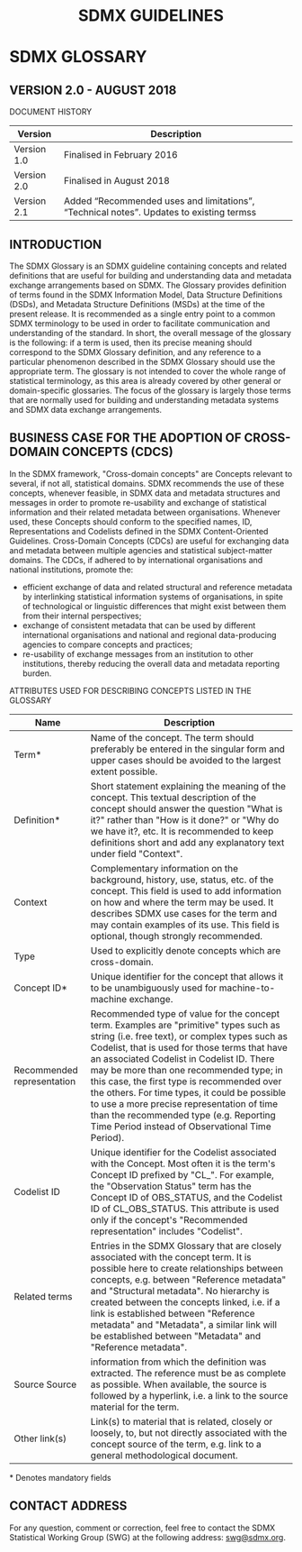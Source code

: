<center> <h1> SDMX GUIDELINES </h1> </center>

# SDMX GLOSSARY 
## VERSION 2.0 - AUGUST 2018

DOCUMENT HISTORY

|Version|Description|
|---|---|
|Version 1.0	|Finalised in February 2016|
|Version 2.0	|Finalised in August 2018|
|Version 2.1	|Added “Recommended uses and limitations”, “Technical notes”. Updates to existing termss|


## INTRODUCTION
The SDMX Glossary is an SDMX guideline containing concepts and related definitions that are useful for building and understanding data and metadata exchange arrangements based on SDMX. The Glossary provides definition of terms found in the SDMX Information Model, Data Structure Definitions  (DSDs), and Metadata Structure Definitions (MSDs) at the time of the present release. It is recommended as a single entry point to a common SDMX terminology to be used in order to facilitate communication and understanding of the standard.
In short, the overall message of the glossary is the following: if a term is used, then its precise meaning should correspond to the SDMX Glossary definition, and any reference to a particular phenomenon described in the SDMX Glossary should use the appropriate term.
The glossary is not intended to cover the whole range of statistical terminology, as this area is already covered by other general or domain-specific glossaries. The focus of the glossary is largely those terms that are normally used for building and understanding metadata systems and SDMX data exchange arrangements.

## BUSINESS CASE FOR THE ADOPTION OF CROSS-DOMAIN CONCEPTS (CDCS)
In the SDMX framework, "Cross-domain concepts" are Concepts relevant to several, if not all, statistical domains. SDMX recommends the use of these concepts, whenever feasible, in SDMX data and metadata structures and messages in order to promote re-usability and exchange of statistical information and their related metadata between organisations. Whenever used, these Concepts should conform to the specified names, ID, Representations and Codelists defined in the SDMX Content-Oriented Guidelines.
Cross-Domain Concepts (CDCs) are useful for exchanging data and metadata between multiple agencies and statistical subject-matter domains.
The CDCs, if adhered to by international organisations and national institutions, promote the:
- efficient exchange of data and related structural and reference metadata by interlinking statistical information systems of organisations, in spite of technological or linguistic differences that might exist between them from their internal perspectives;
- exchange of consistent metadata that can be used by different international organisations and national and regional data-producing agencies to compare concepts and practices; 
- re-usability of exchange messages from an institution to other institutions, thereby reducing the overall data and metadata reporting burden.

ATTRIBUTES USED FOR DESCRIBING CONCEPTS LISTED IN THE GLOSSARY

|Name|Description|
|---|---|
|Term*	|Name of the concept. The term should preferably be entered in the singular form and upper cases should be avoided to the largest extent possible.|
|Definition*	|Short statement explaining the meaning of the concept. This textual description of the concept should answer the question "What is it?" rather than "How is it done?" or "Why do we have it?, etc. It is recommended to keep definitions short and add any explanatory text under field "Context".|
|Context	|Complementary information on the background, history, use, status, etc. of the concept. This field is used to add information on how and where the term may be used. It describes SDMX use cases for the term and may contain examples of its use. This field is optional, though strongly recommended.|
|Type	|Used to explicitly denote concepts which are cross-domain.|
|Concept ID*	|Unique identifier for the concept that allows it to be unambiguously used for machine-to-machine exchange.|
|Recommended representation	|Recommended type of value for the concept term. Examples are "primitive" types such as string (i.e. free text), or complex types such as Codelist, that is used for those terms that have an associated Codelist in Codelist ID. There may be more than one recommended type; in this case, the first type is recommended over the others. For time types, it could be possible to use a more precise representation of time than the recommended type (e.g. Reporting Time Period instead of Observational Time Period). |
|Codelist ID	|Unique identifier for the Codelist associated with the Concept. Most often it is the term's Concept ID prefixed by "CL_". For example, the "Observation Status" term has the Concept ID of OBS_STATUS, and the Codelist ID of CL_OBS_STATUS. This attribute is used only if the concept's "Recommended representation" includes "Codelist".|
|Related terms	|Entries in the SDMX Glossary that are closely associated with the concept term. It is possible here to create relationships between concepts, e.g. between "Reference metadata" and "Structural metadata". No hierarchy is created between the concepts linked, i.e. if a link is established between "Reference metadata" and "Metadata", a similar link will be established between "Metadata" and "Reference metadata".|
|Source	Source |information from which the definition was extracted. The reference must be as complete as possible. When available, the source is followed by a hyperlink, i.e. a link to the source material for the term.|
|Other link(s)	|Link(s) to material that is related, closely or loosely, to, but not directly associated with the concept source of the term, e.g. link to a general methodological document.|

\* Denotes mandatory fields

## CONTACT ADDRESS
For any question, comment or correction, feel free to contact the SDMX Statistical Working Group (SWG) at the following address: swg@sdmx.org. 
